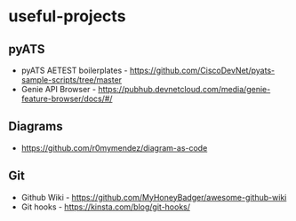 # useful-projects

## pyATS

- pyATS AETEST boilerplates - https://github.com/CiscoDevNet/pyats-sample-scripts/tree/master
- Genie API Browser - https://pubhub.devnetcloud.com/media/genie-feature-browser/docs/#/

## Diagrams

- https://github.com/r0mymendez/diagram-as-code

## Git

- Github Wiki - https://github.com/MyHoneyBadger/awesome-github-wiki
- Git hooks - https://kinsta.com/blog/git-hooks/
